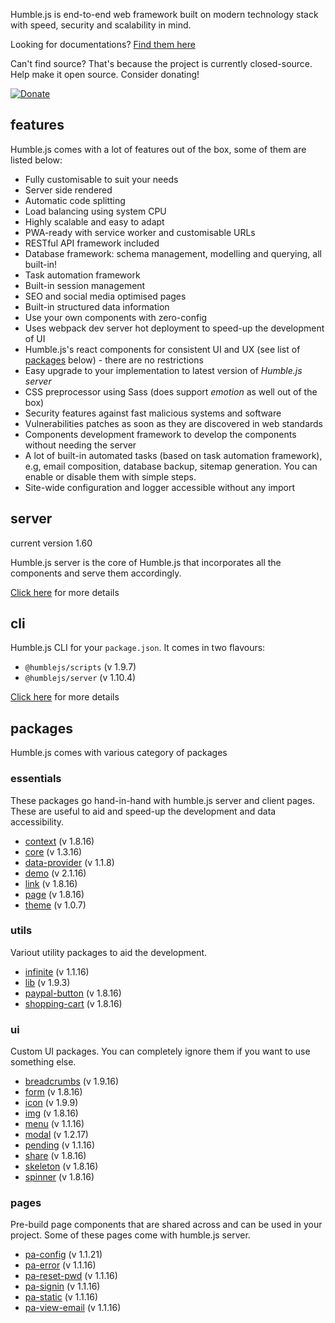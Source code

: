 Humble.js is end-to-end web framework built on modern technology stack with speed, security and scalability in mind.

Looking for documentations? [Find them here](/docs)

Can't find source? That's because the project is currently closed-source. Help make it open source. Consider donating!

[![Donate](https://ghdl.amrayn.com/donate.png?v2)](https://amrayn.com/donate)

## features

Humble.js comes with a lot of features out of the box, some of them are listed below:

* Fully customisable to suit your needs
* Server side rendered
* Automatic code splitting
* Load balancing using system CPU
* Highly scalable and easy to adapt
* PWA-ready with service worker and customisable URLs
* RESTful API framework included
* Database framework: schema management, modelling and querying, all built-in!
* Task automation framework
* Built-in session management
* SEO and social media optimised pages
* Built-in structured data information
* Use your own components with zero-config
* Uses webpack dev server hot deployment to speed-up the development of UI
* Humble.js's react components for consistent UI and UX (see list of [packages](/#packages) below) - there are no restrictions
* Easy upgrade to your implementation to latest version of _Humble.js server_
* CSS preprocessor using Sass (does support _emotion_ as well out of the box)
* Security features against fast malicious systems and software
* Vulnerabilities patches as soon as they are discovered in web standards
* Components development framework to develop the components without needing the server
* A lot of built-in automated tasks (based on task automation framework), e.g, email composition, database backup, sitemap generation. You can enable or disable them with simple steps.
* Site-wide configuration and logger accessible without any import

## server

current version 1.60

Humble.js server is the core of Humble.js that incorporates all the components and serve them accordingly.

[Click here](/server) for more details

## cli

Humble.js CLI for your `package.json`. It comes in two flavours:

* `@humblejs/scripts` (v 1.9.7)
* `@humblejs/server` (v 1.10.4)

[Click here](/cli) for more details

## packages
Humble.js comes with various category of packages

### essentials
These packages go hand-in-hand with humble.js server and client pages. These are useful to aid and speed-up the development and data accessibility.

 * [context](/pkg/context) (v 1.8.16)
 * [core](/pkg/core) (v 1.3.16)
 * [data-provider](/pkg/data-provider) (v 1.1.8)
 * [demo](/pkg/demo) (v 2.1.16)
 * [link](/pkg/link) (v 1.8.16)
 * [page](/pkg/page) (v 1.8.16)
 * [theme](/pkg/theme) (v 1.0.7)

### utils
Variout utility packages to aid the development.

 * [infinite](/pkg/infinite) (v 1.1.16)
 * [lib](/pkg/lib) (v 1.9.3)
 * [paypal-button](/pkg/paypal-button) (v 1.8.16)
 * [shopping-cart](/pkg/shopping-cart) (v 1.8.16)

### ui
Custom UI packages. You can completely ignore them if you want to use something else.

 * [breadcrumbs](/pkg/breadcrumbs) (v 1.9.16)
 * [form](/pkg/form) (v 1.8.16)
 * [icon](/pkg/icon) (v 1.9.9)
 * [img](/pkg/img) (v 1.8.16)
 * [menu](/pkg/menu) (v 1.1.16)
 * [modal](/pkg/modal) (v 1.2.17)
 * [pending](/pkg/pending) (v 1.1.16)
 * [share](/pkg/share) (v 1.8.16)
 * [skeleton](/pkg/skeleton) (v 1.8.16)
 * [spinner](/pkg/spinner) (v 1.8.16)

### pages
Pre-build page components that are shared across and can be used in your project. Some of these pages come with humble.js server.

 * [pa-config](/pkg/pa-config) (v 1.1.21)
 * [pa-error](/pkg/pa-error) (v 1.1.16)
 * [pa-reset-pwd](/pkg/pa-reset-pwd) (v 1.1.16)
 * [pa-signin](/pkg/pa-signin) (v 1.1.16)
 * [pa-static](/pkg/pa-static) (v 1.1.16)
 * [pa-view-email](/pkg/pa-view-email) (v 1.1.16)

